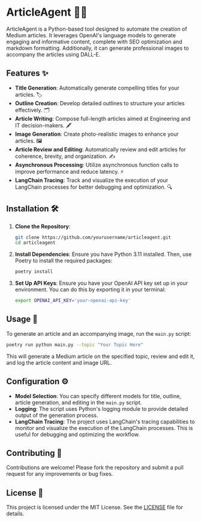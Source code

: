 # ArticleAgent 📝🤖

ArticleAgent is a Python-based tool designed to automate the creation of Medium articles. It leverages OpenAI's language models to generate engaging and informative content, complete with SEO optimization and markdown formatting. Additionally, it can generate professional images to accompany the articles using DALL-E.

## Features ✨

- **Title Generation**: Automatically generate compelling titles for your articles. 🏷️
- **Outline Creation**: Develop detailed outlines to structure your articles effectively. 🗂️
- **Article Writing**: Compose full-length articles aimed at Engineering and IT decision-makers. 🖋️
- **Image Generation**: Create photo-realistic images to enhance your articles. 🖼️
- **Article Review and Editing**: Automatically review and edit articles for coherence, brevity, and organization. ✍️
- **Asynchronous Processing**: Utilize asynchronous function calls to improve performance and reduce latency. ⚡
- **LangChain Tracing**: Track and visualize the execution of your LangChain processes for better debugging and optimization. 🔍

## Installation 🛠️

1. **Clone the Repository**:
   ```bash
   git clone https://github.com/yourusername/articleagent.git
   cd articleagent
   ```

2. **Install Dependencies**:
   Ensure you have Python 3.11 installed. Then, use Poetry to install the required packages:
   ```bash
   poetry install
   ```

3. **Set Up API Keys**:
   Ensure you have your OpenAI API key set up in your environment. You can do this by exporting it in your terminal:
   ```bash
   export OPENAI_API_KEY='your-openai-api-key'
   ```

## Usage 🚀

To generate an article and an accompanying image, run the `main.py` script:

```bash
poetry run python main.py --topic "Your Topic Here"
```

This will generate a Medium article on the specified topic, review and edit it, and log the article content and image URL.

## Configuration ⚙️

- **Model Selection**: You can specify different models for title, outline, article generation, and editing in the `main.py` script.
- **Logging**: The script uses Python's logging module to provide detailed output of the generation process.
- **LangChain Tracing**: The project uses LangChain's tracing capabilities to monitor and visualize the execution of the LangChain processes. This is useful for debugging and optimizing the workflow.

## Contributing 🤝

Contributions are welcome! Please fork the repository and submit a pull request for any improvements or bug fixes.

## License 📄

This project is licensed under the MIT License. See the [LICENSE](LICENSE) file for details.

